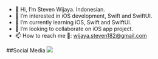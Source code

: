 - 👋 Hi, I’m Steven Wijaya. Indonesian.
- 👀 I’m interested in iOS development, Swift and SwiftUI. 
- 🌱 I’m currently learning iOS, Swift and SwiftUI.
- 💞️ I’m looking to collaborate on iOS app project.
- 📫 How to reach me 📧: wijaya.steven182@gmail.com

##Social Media
<img src="https://img.icons8.com/ios/50/000000/twitter--v3.png"/>
<!---
Steven2110/Steven2110 is a ✨ special ✨ repository because its `README.md` (this file) appears on your GitHub profile.
You can click the Preview link to take a look at your changes.
--->
